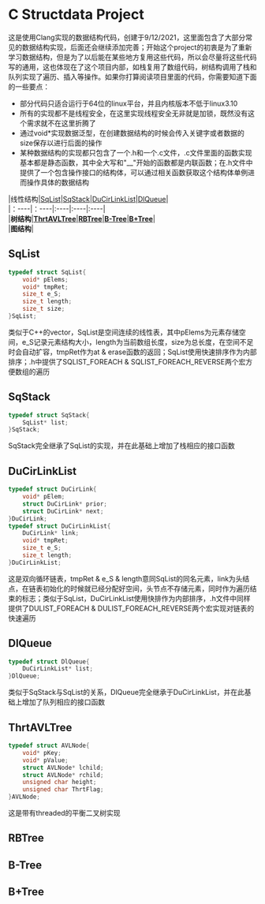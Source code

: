 # <span id="11">C Structdata Project</span>
这是使用Clang实现的数据结构代码，创建于9/12/2021，这里面包含了大部分常见的数据结构实现，后面还会继续添加完善；开始这个project的初衷是为了重新学习数据结构，但是为了以后能在某些地方复用这些代码，所以会尽量将这些代码写的通用，这也体现在了这个项目内部，如栈复用了数组代码，树结构调用了栈和队列实现了遍历、插入等操作。如果你打算阅读项目里面的代码，你需要知道下面的一些要点：
  
*	部分代码只适合运行于64位的linux平台，并且内核版本不低于linux3.10
*	所有的实现都不是线程安全，在这里实现线程安全无非就是加锁，既然没有这个需求就不在这里折腾了
*	通过void\*实现数据泛型，在创建数据结构的时候会传入关键字或者数据的size保存以进行后面的操作
*	某种数据结构的实现都只包含了一个.h和一个.c文件，.c文件里面的函数实现基本都是静态函数，其中全大写和"\_\_"开始的函数都是内联函数；在.h文件中提供了一个包含操作接口的结构体，可以通过相关函数获取这个结构体单例进而操作具体的数据结构
  
|线性结构|[SqList](#1)|[SqStack](#2)|[DuCirLinkList](#3)|[DlQueue](#4)|  
|：----|：----|:----|:----|:----|  
|**树结构**|**[ThrtAVLTree](#5)**|**[RBTree](#6)**|**[B-Tree](#7)**|**[B+Tree](#8)**|  
|**图结构**|
  
## <span id="1">SqList</span>
```c
typedef struct SqList{
	void* pElems;
	void* tmpRet;
	size_t e_S;
	size_t length;
	size_t size;
}SqList;
```
类似于C++的vector，SqList是空间连续的线性表，其中pElems为元素存储空间，e_S记录元素结构大小，length为当前数组长度，size为总长度，在空间不足时会自动扩容，tmpRet作为at & erase函数的返回；SqList使用快速排序作为内部排序；.h中提供了SQLIST_FOREACH & SQLIST_FOREACH_REVERSE两个宏方便数组的遍历
## <span id="2">SqStack</span>
```c
typedef struct SqStack{
	SqList* list;
}SqStack;
```
SqStack完全继承了SqList的实现，并在此基础上增加了栈相应的接口函数
## <span id="3">DuCirLinkList</span>
```c
typedef struct DuCirLink{
	void* pElem;
	struct DuCirLink* prior;
	struct DuCirLink* next;
}DuCirLink;
typedef struct DuCirLinkList{
	DuCirLink* link;
	void* tmpRet;
	size_t e_S;
	size_t length;
}DuCirLinkList;
```
这是双向循环链表，tmpRet & e_S & length意同SqList的同名元素，link为头结点，在链表初始化的时候就已经分配好空间，头节点不存储元素，同时作为遍历结束的标志；类似于SqList，DuCirLinkList使用快排作为内部排序，.h文件中同样提供了DULIST_FOREACH & DULIST_FOREACH_REVERSE两个宏实现对链表的快速遍历
## <span id="4">DlQueue</span>
```c
typedef struct DlQueue{
	DuCirLinkList* list;
}DlQueue;
```
类似于SqStack与SqList的关系，DlQueue完全继承于DuCirLinkList，并在此基础上增加了队列相应的接口函数
## <span id="5">ThrtAVLTree</span>
```c
typedef struct AVLNode{
	void* pKey;
	void* pValue;
	struct AVLNode* lchild;
	struct AVLNode* rchild;
	unsigned char height;
	unsigned char ThrtFlag;
}AVLNode;
```
这是带有threaded的平衡二叉树实现
## <span id="6">RBTree</span>
## <span id="7">B-Tree</span>
## <span id="8">B+Tree</span>
